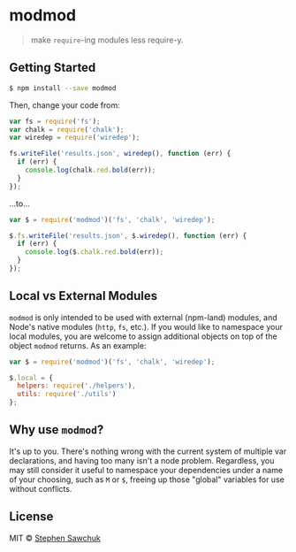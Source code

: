 # modmod
> make `require`-ing modules less require-y.


## Getting Started

```bash
$ npm install --save modmod
```

Then, change your code from:

```js
var fs = require('fs');
var chalk = require('chalk');
var wiredep = require('wiredep');

fs.writeFile('results.json', wiredep(), function (err) {
  if (err) {
    console.log(chalk.red.bold(err));
  }
});
```

...to...

```js
var $ = require('modmod')('fs', 'chalk', 'wiredep');

$.fs.writeFile('results.json', $.wiredep(), function (err) {
  if (err) {
    console.log($.chalk.red.bold(err));
  }
});
```


## Local vs External Modules
`modmod` is only intended to be used with external (npm-land) modules, and Node's native modules (`http`, `fs`, etc.). If you would like to namespace your local modules, you are welcome to assign additional objects on top of the object `modmod` returns. As an example:

```js
var $ = require('modmod')('fs', 'chalk', 'wiredep');

$.local = {
  helpers: require('./helpers'),
  utils: require('./utils')
};
```


## Why use `modmod`?

It's up to you. There's nothing wrong with the current system of multiple var declarations, and having too many isn't a node problem. Regardless, you may still consider it useful to namespace your dependencies under a name of your choosing, such as `M` or `$`, freeing up those "global" variables for use without conflicts.


## License

MIT © [Stephen Sawchuk](http://sawchuk.me)
